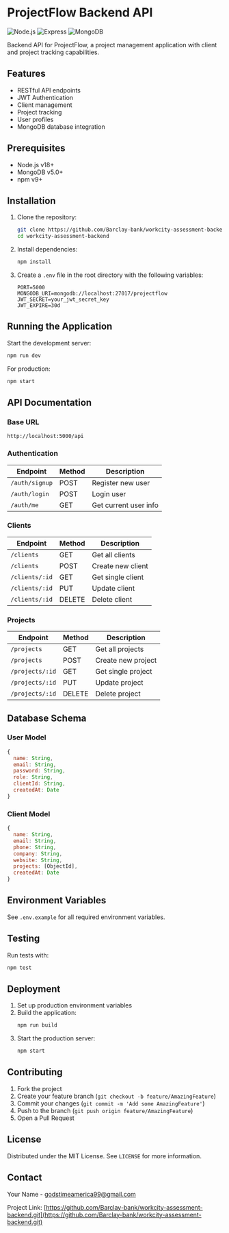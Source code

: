 # ProjectFlow Backend API

![Node.js](https://img.shields.io/badge/Node.js-v18+-green)
![Express](https://img.shields.io/badge/Express-v4.x-blue)
![MongoDB](https://img.shields.io/badge/MongoDB-5.0+-green)

Backend API for ProjectFlow, a project management application with client and project tracking capabilities.

## Features

- RESTful API endpoints
- JWT Authentication
- Client management
- Project tracking
- User profiles
- MongoDB database integration

## Prerequisites

- Node.js v18+
- MongoDB v5.0+
- npm v9+

## Installation

1. Clone the repository:
   ```bash
   git clone https://github.com/Barclay-bank/workcity-assessment-backend.git
   cd workcity-assessment-backend
   ```

2. Install dependencies:
   ```bash
   npm install
   ```

3. Create a `.env` file in the root directory with the following variables:
   ```env
   PORT=5000
   MONGODB_URI=mongodb://localhost:27017/projectflow
   JWT_SECRET=your_jwt_secret_key
   JWT_EXPIRE=30d
   ```

## Running the Application

Start the development server:
```bash
npm run dev
```

For production:
```bash
npm start
```

## API Documentation

### Base URL
`http://localhost:5000/api`

### Authentication
| Endpoint       | Method | Description           |
|----------------|--------|-----------------------|
| `/auth/signup` | POST   | Register new user     |
| `/auth/login`    | POST   | Login user            |
| `/auth/me`       | GET    | Get current user info |

### Clients
| Endpoint       | Method | Description            |
|----------------|--------|------------------------|
| `/clients`      | GET    | Get all clients        |
| `/clients`      | POST   | Create new client      |
| `/clients/:id`  | GET    | Get single client      |
| `/clients/:id`  | PUT    | Update client          |
| `/clients/:id`  | DELETE | Delete client          |

### Projects
| Endpoint         | Method | Description             |
|------------------|--------|-------------------------|
| `/projects`       | GET    | Get all projects        |
| `/projects`       | POST   | Create new project      |
| `/projects/:id`   | GET    | Get single project      |
| `/projects/:id`   | PUT    | Update project          |
| `/projects/:id`   | DELETE | Delete project          |

## Database Schema

### User Model
```javascript
{
  name: String,
  email: String,
  password: String,
  role: String,
  clientId: String,
  createdAt: Date
}
```

### Client Model
```javascript
{
  name: String,
  email: String,
  phone: String,
  company: String,
  website: String,
  projects: [ObjectId],
  createdAt: Date
}
```

## Environment Variables

See `.env.example` for all required environment variables.

## Testing

Run tests with:
```bash
npm test
```

## Deployment

1. Set up production environment variables
2. Build the application:
   ```bash
   npm run build
   ```
3. Start the production server:
   ```bash
   npm start
   ```

## Contributing

1. Fork the project
2. Create your feature branch (`git checkout -b feature/AmazingFeature`)
3. Commit your changes (`git commit -m 'Add some AmazingFeature'`)
4. Push to the branch (`git push origin feature/AmazingFeature`)
5. Open a Pull Request

## License

Distributed under the MIT License. See `LICENSE` for more information.

## Contact

Your Name - godstimeamerica99@gmail.com

Project Link: [https://github.com/Barclay-bank/workcity-assessment-backend.git](https://github.com/Barclay-bank/workcity-assessment-backend.git)